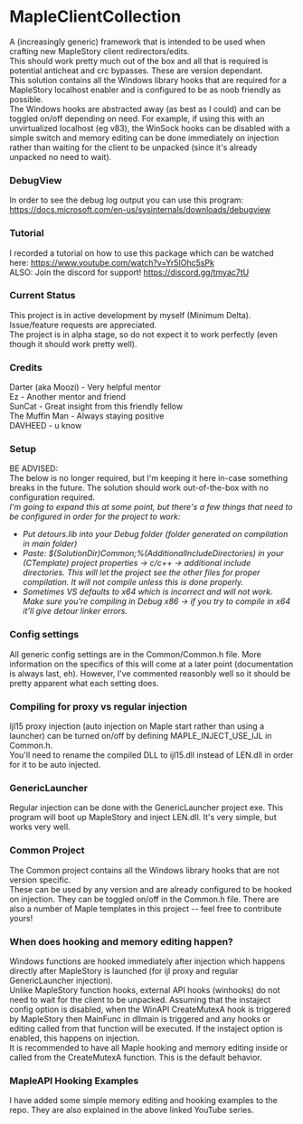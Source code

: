 # MapleClientCollection

A (increasingly generic) framework that is intended to be used when crafting new MapleStory client redirectors/edits.  
This should work pretty much out of the box and all that is required is potential anticheat and crc bypasses. These are version dependant.  
This solution contains all the Windows library hooks that are required for a MapleStory localhost enabler and is configured to be as noob friendly as possible.  
The Windows hooks are abstracted away (as best as I could) and can be toggled on/off depending on need. For example, if using this with an unvirtualized localhost (eg v83), the WinSock hooks can be disabled with a simple switch and memory editing can be done immediately on injection rather than waiting for the client to be unpacked (since it's already unpacked no need to wait).

### DebugView
In order to see the debug log output you can use this program: https://docs.microsoft.com/en-us/sysinternals/downloads/debugview

### Tutorial
I recorded a tutorial on how to use this package which can be watched here: https://www.youtube.com/watch?v=Yr5IOhc5sPk  
ALSO: Join the discord for support! https://discord.gg/tmyac7tU

### Current Status
This project is in active development by myself (Minimum Delta). Issue/feature requests are appreciated.  
The project is in alpha stage, so do not expect it to work perfectly (even though it should work pretty well).  

### Credits
Darter (aka Moozi) 	- Very helpful mentor  
Ez					- Another mentor and friend  
SunCat				- Great insight from this friendly fellow  
The Muffin Man		- Always staying positive  
DAVHEED				- u know 

### Setup
BE ADVISED:  
The below is no longer required, but I'm keeping it here in-case something breaks in the future. The solution should work out-of-the-box with no configuration required.  
_I'm going to expand this at some point, but there's a few things that need to be configured in order for the project to work:_  
* _Put detours.lib into your Debug folder (folder generated on compilation in main folder)_
* _Paste: $(SolutionDir)Common;%(AdditionalIncludeDirectories) in your (CTemplate) project properties -> c/c++ -> additional include directories. This will let the project see the other files for proper compilation. It will not compile unless this is done properly._
* _Sometimes VS defaults to x64 which is incorrect and will not work. Make sure you're compiling in Debug x86 -> if you try to compile in x64 it'll give detour linker errors._

### Config settings
All generic config settings are in the Common/Common.h file. More information on the specifics of this will come at a later point (documentation is always last, eh). However, I've commented reasonbly well so it should be pretty apparent what each setting does.  

### Compiling for proxy vs regular injection
Ijl15 proxy injection (auto injection on Maple start rather than using a launcher) can be turned on/off by defining MAPLE_INJECT_USE_IJL in Common.h.  
You'll need to rename the compiled DLL to ijl15.dll instead of LEN.dll in order for it to be auto injected.

### GenericLauncher
Regular injection can be done with the GenericLauncher project exe. This program will boot up MapleStory and inject LEN.dll. It's very simple, but works very well.

### Common Project
The Common project contains all the Windows library hooks that are not version specific.  
These can be used by any version and are already configured to be hooked on injection. They can be toggled on/off in the Common.h file.
There are also a number of Maple templates in this project -- feel free to contribute yours!

### When does hooking and memory editing happen?
Windows functions are hooked immediately after injection which happens directly after MapleStory is launched (for ijl proxy and regular GenericLauncher injection).  
Unlike MapleStory function hooks, external API hooks (winhooks) do not need to wait for the client to be unpacked. Assuming that the instaject config option is disabled, when the WinAPI CreateMutexA hook is triggered by MapleStory then MainFunc in dllmain is triggered and any hooks or editing called from that function will be executed. If the instaject option is enabled, this happens on injection.  
It is recommended to have all Maple hooking and memory editing inside or called from the CreateMutexA function. This is the default behavior.  

### MapleAPI Hooking Examples
I have added some simple memory editing and hooking examples to the repo. They are also explained in the above linked YouTube series.




